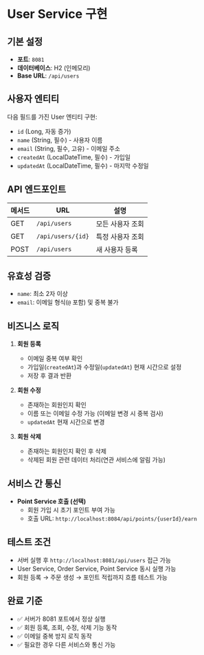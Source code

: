 # User Service 구현

## 기본 설정
- **포트**: `8081`
- **데이터베이스**: H2 (인메모리)
- **Base URL**: `/api/users`

## 사용자 엔티티
다음 필드를 가진 User 엔티티 구현:
- `id` (Long, 자동 증가)
- `name` (String, 필수) - 사용자 이름
- `email` (String, 필수, 고유) - 이메일 주소
- `createdAt` (LocalDateTime, 필수) - 가입일
- `updatedAt` (LocalDateTime, 필수) - 마지막 수정일

## API 엔드포인트

| 메서드 | URL | 설명 |
|--------|-----|------|
| GET | `/api/users` | 모든 사용자 조회 |
| GET | `/api/users/{id}` | 특정 사용자 조회 |
| POST | `/api/users` | 새 사용자 등록 |

## 유효성 검증
- `name`: 최소 2자 이상
- `email`: 이메일 형식(`@` 포함) 및 중복 불가

## 비즈니스 로직
1. **회원 등록**
    - 이메일 중복 여부 확인
    - 가입일(`createdAt`)과 수정일(`updatedAt`) 현재 시간으로 설정
    - 저장 후 결과 반환

2. **회원 수정**
    - 존재하는 회원인지 확인
    - 이름 또는 이메일 수정 가능 (이메일 변경 시 중복 검사)
    - `updatedAt` 현재 시간으로 변경

3. **회원 삭제**
    - 존재하는 회원인지 확인 후 삭제
    - 삭제된 회원 관련 데이터 처리(연관 서비스에 알림 가능)

## 서비스 간 통신
- **Point Service 호출 (선택)**
    - 회원 가입 시 초기 포인트 부여 가능
    - 호출 URL: `http://localhost:8084/api/points/{userId}/earn`

## 테스트 조건
- 서버 실행 후 `http://localhost:8081/api/users` 접근 가능
- User Service, Order Service, Point Service 동시 실행 가능
- 회원 등록 → 주문 생성 → 포인트 적립까지 흐름 테스트 가능

## 완료 기준
- ✅ 서버가 8081 포트에서 정상 실행
- ✅ 회원 등록, 조회, 수정, 삭제 기능 동작
- ✅ 이메일 중복 방지 로직 동작
- ✅ 필요한 경우 다른 서비스와 통신 가능
